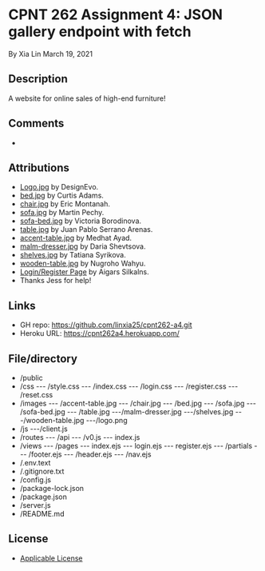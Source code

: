 ﻿# CPNT 262 Assignment 4: JSON gallery endpoint with fetch
By Xia Lin March 19, 2021

## Description
A website for online sales of high-end furniture!

## Comments
- 

## Attributions
- [Logo.jpg](https://www.designevo.com/ "Logo") by DesignEvo.
- [bed.jpg](https://www.pexels.com/photo/brown-wooden-bed-inside-bedroom-3773575/ "bed") by Curtis Adams.
- [chair.jpg](https://www.pexels.com/photo/two-assorted-color-padded-chairs-near-side-table-1350789/ "chair") by Eric Montanah.
- [sofa.jpg](https://www.pexels.com/photo/2-seat-orange-leather-sofa-beside-wall-1866149/ "sofa") by Martin Pechy.
- [sofa-bed.jpg](https://www.pexels.com/photo/empty-bedroom-set-1648768/ "sofa-bed") by Victoria Borodinova.
- [table.jpg](https://www.pexels.com/photo/glass-bottle-filled-with-black-straw-on-brown-wooden-table-890669/ "table") by Juan Pablo Serrano Arenas.
- [accent-table.jpg](https://www.pexels.com/photo/white-and-black-desk-beside-bed-and-window-439227/"accent-table.jpg") by Medhat Ayad.
- [malm-dresser.jpg](https://www.pexels.com/photo/photo-of-brown-wooden-3-drawer-malm-dresser-with-black-plastic-case-879821/) by Daria Shevtsova.
- [shelves.jpg](https://www.pexels.com/photo/interior-of-children-bedroom-with-wooden-furniture-and-toys-and-globe-placed-on-shelves-in-room-3932930/) by Tatiana Syrikova.
- [wooden-table.jpg](https://www.pexels.com/photo/brown-wooden-table-with-chair-3097112/) by Nugroho Wahyu.
- [Login/Register Page](https://codepen.io/colorlib/pen/rxddKy) by Aigars Silkalns.
- Thanks Jess for help!

## Links
- GH repo: https://github.com/linxia25/cpnt262-a4.git
- Heroku URL: https://cpnt262a4.herokuapp.com/

## File/directory
- /public
- /css
--- /style.css
--- /index.css
--- /login.css
--- /register.css
--- /reset.css
- /images
--- /accent-table.jpg
--- /chair.jpg
--- /bed.jpg
--- /sofa.jpg
--- /sofa-bed.jpg
--- /table.jpg
---/malm-dresser.jpg
---/shelves.jpg
---/wooden-table.jpg
---/logo.png
- /js
---/client.js
- /routes
--- /api
  --- /v0.js
--- index.js
- /views
--- /pages
  --- index.ejs
  --- login.ejs
  --- register.ejs
--- /partials
  --- /footer.ejs
  --- /header.ejs
  --- /nav.ejs
- /.env.text
- /.gitignore.txt
- /config.js
- /package-lock.json
- /package.json
- /server.js
- /README.md


## License
- [Applicable License](https://creativecommons.org/licenses/by/4.0/legalcode "Applicable License")